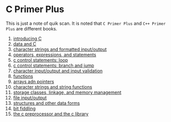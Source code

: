 C Primer Plus
===

This is just a note of quik scan. It is noted that
`C Primer Plus` and `C++ Primer Plus` are different books.

1. [introducing C](./chap2)  
2. [data and C](./chap3)  
3. [character strings and formatted input/output](./chap4)  
4. [operators, expressions, and statements](./chap5)  
5. [c control statements: loop](./chap6)  
6. [c control statements: branch and jump](./chap7)  
7. [character input/output and input validation](./chap8)  
8. [functions](./chap9)  
9. [arrays adn pointers](./chap10)   
10. [character strings and string functions](./chap11)  
11. [storage classes, linkage, and memory management](./chap12)  
12. [file input/output](./chap13)  
13. [structures and other data forms](./chap14)  
14. [bit fiddling](./chap15)   
15. [the c preprocessor and the c library](./chap16)  
